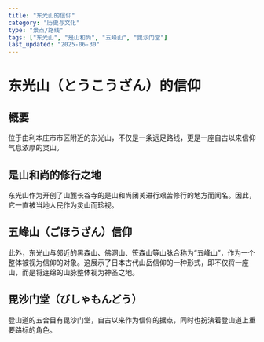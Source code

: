 ```yaml
---
title: "东光山的信仰"
category: "历史与文化"
type: "景点/路线"
tags: ["东光山", "是山和尚", "五峰山", "毘沙门堂"]
last_updated: "2025-06-30"
---
```


# 东光山（とうこうざん）的信仰

## 概要
位于由利本庄市市区附近的东光山，不仅是一条远足路线，更是一座自古以来信仰气息浓厚的灵山。

## 是山和尚的修行之地
东光山作为开创了山麓长谷寺的是山和尚闭关进行艰苦修行的地方而闻名。因此，它一直被当地人民作为灵山而珍视。

## 五峰山（ごほうざん）信仰
此外，东光山与邻近的黑森山、佛洞山、笹森山等山脉合称为“五峰山”，作为一个整体被视为信仰的对象。这展示了日本古代山岳信仰的一种形式，即不仅将一座山，而是将连绵的山脉整体视为神圣之地。

## 毘沙门堂（びしゃもんどう）
登山道的五合目有毘沙门堂，自古以来作为信仰的据点，同时也扮演着登山道上重要路标的角色。